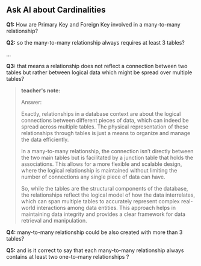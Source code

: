 ## Ask AI about Cardinalities

**Q1:** How are Primary Key and Foreign Key involved in a many-to-many relationship?

**Q2:** so the many-to-many relationship always requires at least 3 tables?

...

**Q3:** that means a relationship does not reflect a connection between two tables but rather between logical data which might be spread over multiple tables?

> **teacher's note:**
>
> Answer:
>
>Exactly, relationships in a database context are about the logical connections between different pieces of data, which can indeed be spread across multiple tables. The physical representation of these relationships through tables is just a means to organize and manage the data efficiently.
>
>In a many-to-many relationship, the connection isn’t directly between the two main tables but is facilitated by a junction table that holds the associations. This allows for a more flexible and scalable design, where the logical relationship is maintained without limiting the number of connections any single piece of data can have.
>
>So, while the tables are the structural components of the database, the relationships reflect the logical model of how the data interrelates, which can span multiple tables to accurately represent complex real-world interactions among data entities. This approach helps in maintaining data integrity and provides a clear framework for data retrieval and manipulation.

**Q4:** many-to-many relationship could be also created with more than 3 tables?

**Q5:** and is it correct to say that each many-to-many relationship always contains at least two one-to-many relationships ?